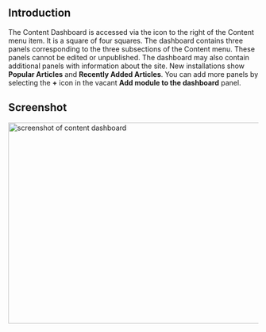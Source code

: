 <!-- Filename: J4.x:Content_Dashboard / Display title: Content Dashboard -->

## Introduction

The Content Dashboard is accessed via the icon to the right of the
Content menu item. It is a square of four squares. The dashboard
contains three panels corresponding to the three subsections of the
Content menu. These panels cannot be edited or unpublished. The
dashboard may also contain additional panels with information about the
site. New installations show **Popular Articles** and **Recently Added
Articles**. You can add more panels by selecting the **+** icon in the
vacant **Add module to the dashboard** panel.

## Screenshot

<img
src="https://docs.joomla.org/images/f/f7/J4.x-content-dashboard-en.png"
class="thumbborder" decoding="async" data-file-width="800"
data-file-height="406" width="800" height="406"
alt="screenshot of content dashboard" />
